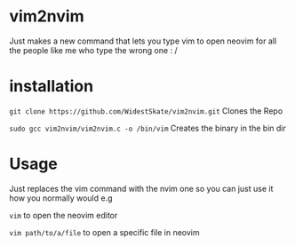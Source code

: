 # vim2nvim
Just makes a new command that lets you type vim to open neovim for all the people like me who type the wrong one : /
# installation

`git clone https://github.com/WidestSkate/vim2nvim.git` Clones the Repo

`sudo gcc vim2nvim/vim2nvim.c -o /bin/vim` Creates the binary in the bin dir 
# Usage 

Just replaces the vim command with the nvim one so you can just use it how you normally would e.g

`vim` to open the neovim editor

`vim path/to/a/file` to open a specific file in neovim
